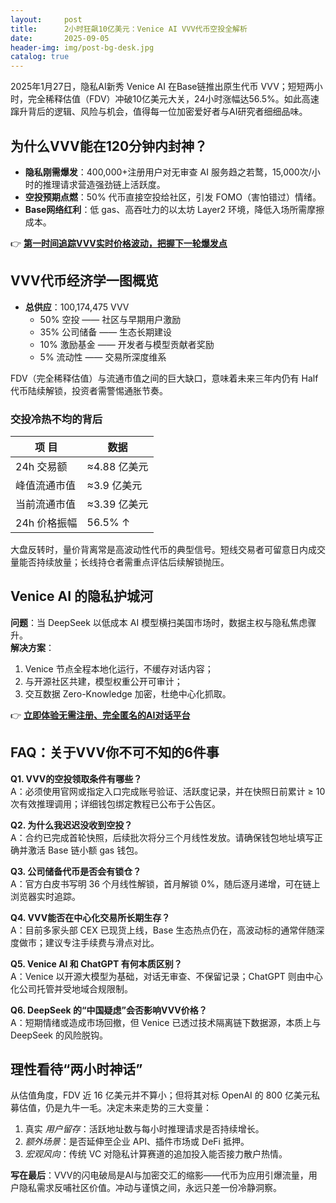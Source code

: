 ```yaml
---
layout:     post
title:      2小时狂飙10亿美元：Venice AI VVV代币空投全解析
date:       2025-09-05
header-img: img/post-bg-desk.jpg
catalog: true
---
```


2025年1月27日，隐私AI新秀 Venice AI 在Base链推出原生代币 VVV；短短两小时，完全稀释估值（FDV）冲破10亿美元大关，24小时涨幅达56.5%。如此高速蹿升背后的逻辑、风险与机会，值得每一位加密爱好者与AI研究者细细品味。

## 为什么VVV能在120分钟内封神？

- **隐私刚需爆发**：400,000+注册用户对无审查 AI 服务趋之若鹜，15,000次/小时的推理请求营造强劲链上活跃度。  
- **空投预期点燃**：50% 代币直接空投给社区，引发 FOMO（害怕错过）情绪。  
- **Base网络红利**：低 gas、高吞吐力的以太坊 Layer2 环境，降低入场所需摩擦成本。

👉 [**第一时间追踪VVV实时价格波动，把握下一轮爆发点**](https://okxdog.com/)

## VVV代币经济学一图概览

- **总供应**：100,174,475 VVV  
  - 50% 空投 —— 社区与早期用户激励  
  - 35% 公司储备 —— 生态长期建设  
  - 10% 激励基金 —— 开发者与模型贡献者奖励  
  - 5% 流动性 —— 交易所深度维系

FDV（完全稀释估值）与流通市值之间的巨大缺口，意味着未来三年内仍有 Half 代币陆续解锁，投资者需警惕通胀节奏。

### 交投冷热不均的背后

| 项   目 | 数据 |
|---------|------|
| 24h 交易额 | ≈4.88 亿美元 |
| 峰值流通市值 | ≈3.9 亿美元 |
| 当前流通市值 | ≈3.39 亿美元 |
| 24h 价格振幅 | 56.5% ↑ |

大盘反转时，量价背离常是高波动性代币的典型信号。短线交易者可留意日内成交量能否持续放量；长线持仓者需重点评估后续解锁抛压。

## Venice AI 的隐私护城河

**问题**：当 DeepSeek 以低成本 AI 模型横扫美国市场时，数据主权与隐私焦虑骤升。  
**解决方案**：  
1. Venice 节点全程本地化运行，不缓存对话内容；  
2. 与开源社区共建，模型权重公开可审计；  
3. 交互数据 Zero-Knowledge 加密，杜绝中心化抓取。

👉 [**立即体验无需注册、完全匿名的AI对话平台**](https://okxdog.com/)

## FAQ：关于VVV你不可不知的6件事

**Q1. VVV的空投领取条件有哪些？**  
A：必须使用官网或指定入口完成账号验证、活跃度记录，并在快照日前累计 ≥ 10 次有效推理调用；详细钱包绑定教程已公布于公告区。

**Q2. 为什么我迟迟没收到空投？**  
A：合约已完成首轮快照，后续批次将分三个月线性发放。请确保钱包地址填写正确并激活 Base 链小额 gas 钱包。

**Q3. 公司储备代币是否会有锁仓？**  
A：官方白皮书写明 36 个月线性解锁，首月解锁 0%，随后逐月递增，可在链上浏览器实时追踪。

**Q4. VVV能否在中心化交易所长期生存？**  
A：目前多家头部 CEX 已现货上线，Base 生态热点仍在，高波动标的通常伴随深度做市；建议专注手续费与滑点对比。

**Q5. Venice AI 和 ChatGPT 有何本质区别？**  
A：Venice 以开源大模型为基础，对话无审查、不保留记录；ChatGPT 则由中心化公司托管并受地域合规限制。

**Q6. DeepSeek 的“中国疑虑”会否影响VVV价格？**  
A：短期情绪或造成市场回撤，但 Venice 已透过技术隔离链下数据源，本质上与 DeepSeek 的风险脱钩。

## 理性看待“两小时神话”

从估值角度，FDV 近 16 亿美元并不算小；但将其对标 OpenAI 的 800 亿美元私募估值，仍是九牛一毛。决定未来走势的三大变量：

1. 真实 *用户留存*：活跃地址数与每小时推理请求是否持续增长。  
2. *额外场景*：是否延伸至企业 API、插件市场或 DeFi 抵押。  
3. *宏观风向*：传统 VC 对隐私计算赛道的追加投入能否接力散户热情。

**写在最后**：VVV的闪电破局是AI与加密交汇的缩影——代币为应用引爆流量，用户隐私需求反哺社区价值。冲动与谨慎之间，永远只差一份冷静洞察。